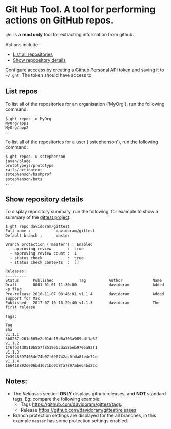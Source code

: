 # Git Hub Tool. A tool for performing actions on  GitHub repos.

`ght` is a **read only** tool for extracting information from github.

Actions include:

- [List all repositories](#List-repos)
- [Show repoository details](#Show-repository-details)

Configure acccess by creating a [Github Personal API token](https://blog.github.com/2013-05-16-personal-api-tokens/) and saving it to `~/.ght`.  The token should have access to


## List repos

To list all of the repositories for an organisation ('MyOrg'), run the following command:

```
$ ght repos -o MyOrg
MyOrg/app1
MyOrg/app2
...
```

To list all of the repositories for a user ('sstephenson'), run the following command:

```
$ ght repos -u sstephenson
javan/blade
prototypejs/prototype
rails/actiontext
sstephenson/bashprof
sstephenson/bats
...
```

## Show repository details

To display repository summary, run the following, for example to show a summary of the [gittest project](https://github.com/davidoram/gittest):

```
$ ght repo davidoram/gittest
Full name :           davidoram/gittest
Default branch :      master

Branch protection ('master') : Enabled
  - approving review       :  true
  - approving review count :  1
  - status check           :  true
  - status check contexts  :  []

Releases:
---------
Status      Published           Tag          Author             Name
Draft       0001-01-01 11:30:00              davidoram          Added -p flag
Pre-release 2018-11-07 08:46:01 v1.1.4       davidoram          Added support for Mac
Published   2017-07-10 16:29:40 v1.1.3       davidoram          The first release

Tags:
-----
Tag                                                                    Sha
v1.1.1                                                                 3b0237e261d565e2c01de15e8a703a989cdf1a62
v1.1.2                                                                 1f6fb3fd0510b557f8519e5cda58beb9705a82f1
v1.1.3                                                                 7e39483974054e74b07f690742ac0fda8fe4e72d
v1.1.4                                                                 166418892de06bd1671bd0d8fa7897abe64bd22d
```

## Notes:

- The *Releases* section **ONLY** displays github releases, and **NOT** standard tags. Eg: compare the following example:
  - Tags https://github.com/davidoram/gittest/tags.
  - Release https://github.com/davidoram/gittest/releases
- Branch protection settings are displayed for the all branches, in this example `master` has some protection settings enabled.